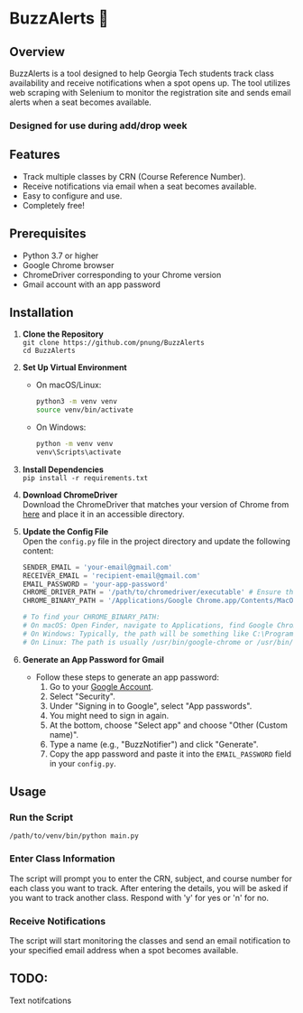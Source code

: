 # BuzzAlerts 🐝

## Overview
BuzzAlerts is a tool designed to help Georgia Tech students track class availability and receive notifications when a spot opens up. The tool utilizes web scraping with Selenium to monitor the registration site and sends email alerts when a seat becomes available. 
### Designed for use during add/drop week

## Features
- Track multiple classes by CRN (Course Reference Number).
- Receive notifications via email when a seat becomes available.
- Easy to configure and use.
- Completely free!

## Prerequisites
- Python 3.7 or higher
- Google Chrome browser
- ChromeDriver corresponding to your Chrome version
- Gmail account with an app password

## Installation

1. **Clone the Repository**  
   `git clone https://github.com/pnung/BuzzAlerts`  
   `cd BuzzAlerts`

2. **Set Up Virtual Environment**  
   - On macOS/Linux:
     ```bash
     python3 -m venv venv
     source venv/bin/activate
     ```
   - On Windows:
     ```bash
     python -m venv venv
     venv\Scripts\activate
     ```

3. **Install Dependencies**  
   `pip install -r requirements.txt`

4. **Download ChromeDriver**  
   Download the ChromeDriver that matches your version of Chrome from [here](https://sites.google.com/a/chromium.org/chromedriver/downloads) and place it in an accessible directory.

5. **Update the Config File**  
   Open the `config.py` file in the project directory and update the following content:
   ```python
   SENDER_EMAIL = 'your-email@gmail.com'
   RECEIVER_EMAIL = 'recipient-email@gmail.com'
   EMAIL_PASSWORD = 'your-app-password'
   CHROME_DRIVER_PATH = '/path/to/chromedriver/executable' # Ensure this is the path to the executable file and not the Chrome Driver folder
   CHROME_BINARY_PATH = '/Applications/Google Chrome.app/Contents/MacOS/Google Chrome' 

   # To find your CHROME_BINARY_PATH:
   # On macOS: Open Finder, navigate to Applications, find Google Chrome, right-click it, select "Show Package Contents", then navigate to Contents/MacOS/Google Chrome.
   # On Windows: Typically, the path will be something like C:\Program Files\Google\Chrome\Application\chrome.exe. You can verify this by right-clicking the Chrome shortcut, selecting "Properties", and checking the "Target" field.
   # On Linux: The path is usually /usr/bin/google-chrome or /usr/bin/chromium-browser.
   
7. **Generate an App Password for Gmail**
   - Follow these steps to generate an app password:
     1. Go to your [Google Account](https://myaccount.google.com/).
     2. Select "Security".
     3. Under "Signing in to Google", select "App passwords".
     4. You might need to sign in again.
     5. At the bottom, choose "Select app" and choose "Other (Custom name)".
     6. Type a name (e.g., "BuzzNotifier") and click "Generate".
     7. Copy the app password and paste it into the `EMAIL_PASSWORD` field in your `config.py`.

## Usage

### Run the Script
`/path/to/venv/bin/python main.py`

### Enter Class Information
The script will prompt you to enter the CRN, subject, and course number for each class you want to track. After entering the details, you will be asked if you want to track another class. Respond with 'y' for yes or 'n' for no.

### Receive Notifications
The script will start monitoring the classes and send an email notification to your specified email address when a spot becomes available.

## TODO: 
Text notifcations
